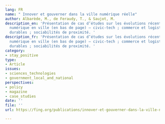 ```yaml
---
lang: FR
name: " Innover et gouverner dans la ville numérique réelle"
author: Albarède, M., de Feraudy, T., & Saujot, M.
description_en: 'Présentation de cas d’études sur les évolutions récentes liées au
  numérique en ville (en bas de page) – civic-tech ; commerce et logistique ; mobilités
  durables ; sociabilités de proximité. '
description_fr: 'Présentation de cas d’études sur les évolutions récentes liées au
  numérique en ville (en bas de page) – civic-tech ; commerce et logistique ; mobilités
  durables ; sociabilités de proximité. '
category:
- stay_positive
type:
- Article
issues:
- sciences_technologies
- government_local_and_national
perspectives:
- policy
- magazine
- case_studies
date: ''
file: ''
url: https://fing.org/publications/innover-et-gouverner-dans-la-ville-numerique-reelle.html

---
```

